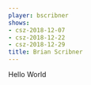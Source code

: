 ```yaml
---
player: bscribner
shows:
- csz-2018-12-07
- csz-2018-12-22
- csz-2018-12-29
title: Brian Scribner
---
```


Hello World

